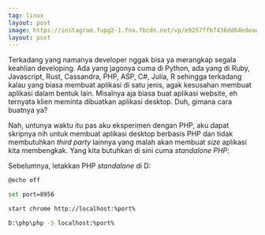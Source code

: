 ```yaml
---
tag: linux
layout: post
image: https://instagram.fupg2-1.fna.fbcdn.net/vp/e9257ffb7436dd64edeaea296d5d0adb/5CFE7AA1/t51.2885-15/e35/51376779_2241677909427603_758978404426962432_n.jpg?_nc_ht=instagram.fupg2-1.fna.fbcdn.net&_nc_cat=103
layout: post
---
```


Terkadang yang namanya developer nggak bisa ya merangkap segala keahlian developing. Ada yang jagonya cuma di Python, ada yang di Ruby, Javascript, Rust, Cassandra, PHP, ASP, C#, Julia, R sehingga terkadang kalau yang biasa membuat aplikasi di satu jenis, agak kesusahan membuat aplikasi dalam bentuk lain. Misalnya aja biasa buat aplikasi website, eh ternyata klien meminta dibuatkan aplikasi desktop. Duh, gimana cara buatnya ya?

Nah, untunya waktu itu pas aku eksperimen dengan PHP, aku dapat skripnya nih untuk membuat aplikasi desktop berbasis PHP dan tidak membutuhkan _third party_ lainnya yang malah akan membuat _size_ aplikasi kita membengkak. Yang kita butuhkan di sini cuma _standalone PHP_:

Sebelumnya, letakkan PHP _standalone_ di D:

```bash
@echo off

set port=8956

start chrome http://localhost:%port%

D:\php\php -S localhost:%port%
```